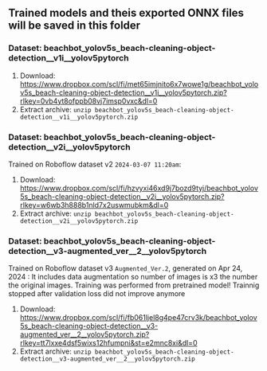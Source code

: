 ## Trained models and theis exported ONNX files will be saved in this folder

### Dataset: beachbot_yolov5s_beach-cleaning-object-detection__v1i__yolov5pytorch
1. Download: https://www.dropbox.com/scl/fi/met65imjnito6x7wowe1g/beachbot_yolov5s_beach-cleaning-object-detection__v1i__yolov5pytorch.zip?rlkey=0vb4yt8ofppb08vj7imsp0vxc&dl=0
2. Extract archive: `unzip beachbot_yolov5s_beach-cleaning-object-detection__v1i__yolov5pytorch.zip`

### Dataset: beachbot_yolov5s_beach-cleaning-object-detection__v2i__yolov5pytorch
Trained on Roboflow dataset v2 `2024-03-07 11:20am`:
1. Download: https://www.dropbox.com/scl/fi/hzvyxi46xd9j7bozd9tyj/beachbot_yolov5s_beach-cleaning-object-detection__v2i__yolov5pytorch.zip?rlkey=w6wb3h888b1nld7x2uswmubkm&dl=0
2. Extract archive: `unzip beachbot_yolov5s_beach-cleaning-object-detection__v2i__yolov5pytorch.zip`

### Dataset: beachbot_yolov5s_beach-cleaning-object-detection__v3-augmented_ver__2__yolov5pytorch
Trained on Roboflow dataset v3 `Augmented_Ver.2`, generated on Apr 24, 2024 :
It includes data augmentation so number of images is x3 the number the original images.
Training was performed from pretrained model!
Trainnig stopped after validation loss did not improve anymore
1. Download: https://www.dropbox.com/scl/fi/fb061ljel8g4pe47crv3k/beachbot_yolov5s_beach-cleaning-object-detection__v3-augmented_ver__2__yolov5pytorch.zip?rlkey=tt7lxxe4dsf5wixs12hfumpni&st=e2mnc8xi&dl=0
2. Extract archive: `unzip beachbot_yolov5s_beach-cleaning-object-detection__v3-augmented_ver__2__yolov5pytorch.zip`
